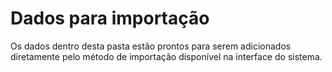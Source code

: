 # Dados para importação

Os dados dentro desta pasta estão prontos para serem adicionados diretamente pelo método de importação disponível na interface do sistema.